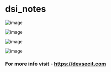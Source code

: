 # dsi_notes

![image](https://github.com/dev-sec-it/dsi-drive-ui/assets/70555095/2ff90580-3bd9-4198-873d-a7c4d7d17d0e)

![image](https://github.com/dev-sec-it/dsi-drive-ui/assets/70555095/f31d6483-2f6e-41bc-870f-b68922602ce5)


![image](https://github.com/dev-sec-it/dsi-drive-ui/assets/70555095/cf3a4de8-c93a-4084-81a6-aa88390dec69)


![image](https://github.com/dev-sec-it/dsi-drive-ui/assets/70555095/ba2e291f-c958-4fc8-ad8c-c81c1fb99a33)

### For more info visit - https://devsecit.com
